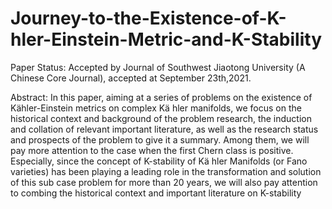 # Journey-to-the-Existence-of-K-hler-Einstein-Metric-and-K-Stability
Paper Status: Accepted by Journal of Southwest Jiaotong University (A Chinese Core Journal), accepted at September 23th,2021.

Abstract: In this paper, aiming at a series of problems on the existence of Kähler-Einstein metrics on complex Kä hler manifolds, we focus on the historical context and background of the problem research, the induction and collation of relevant important literature, as well as the research status and prospects of the problem to give it a summary. Among them, we will pay more attention to the case when the first Chern class is positive. Especially, since the concept of K-stability of Kä hler Manifolds (or Fano varieties) has been playing a leading role in the transformation and solution of this sub case problem for more than 20 years, we will also pay attention to combing the historical context and important literature on K-stability
